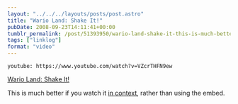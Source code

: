 ```yaml
---
layout: "../../../layouts/posts/post.astro"
title: "Wario Land: Shake It!"
pubDate: 2008-09-23T14:11:41+00:00
tumblr_permalink: /post/51393950/wario-land-shake-it-this-is-much-better-if-you
tags: ["linklog"]
format: "video"
---
```


`youtube: https://www.youtube.com/watch?v=VZcrTHFN9ew`

[Wario Land: Shake It!][1]

This is much better if you watch it [in context][2], rather than using the embed.

[1]: https://www.youtube.com/watch?v=VZcrTHFN9ew
[2]: http://www.youtube.com/experiencewii
